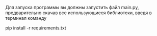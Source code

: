 Для запуска программы вы должны запустить файл main.py, предварительно скачав все использующиеся библиотеки, введя в терминал команду

pip install -r requirements.txt
